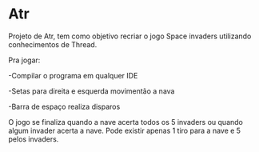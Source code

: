 # Atr
Projeto de Atr, tem como objetivo recriar o jogo Space invaders utilizando conhecimentos de Thread.

Pra jogar:

-Compilar o programa em qualquer IDE

-Setas para direita e esquerda movimentão a nava

-Barra de espaço realiza disparos

O jogo se finaliza quando a nave acerta todos os 5 invaders ou quando algum invader acerta a nave. 
Pode existir apenas 1 tiro para a nave e 5 pelos invaders.
